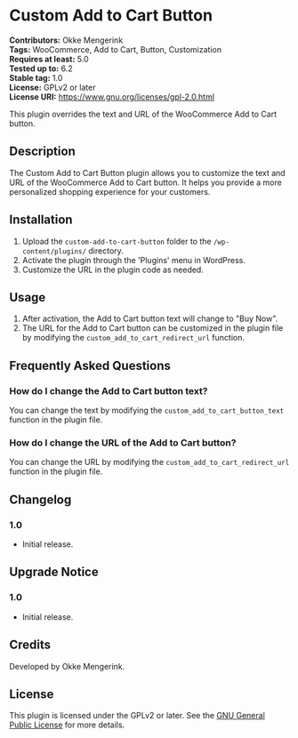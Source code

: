 # Custom Add to Cart Button

**Contributors:** Okke Mengerink  
**Tags:** WooCommerce, Add to Cart, Button, Customization  
**Requires at least:** 5.0  
**Tested up to:** 6.2  
**Stable tag:** 1.0  
**License:** GPLv2 or later  
**License URI:** https://www.gnu.org/licenses/gpl-2.0.html  

This plugin overrides the text and URL of the WooCommerce Add to Cart button.

## Description

The Custom Add to Cart Button plugin allows you to customize the text and URL of the WooCommerce Add to Cart button. It helps you provide a more personalized shopping experience for your customers.

## Installation

1. Upload the `custom-add-to-cart-button` folder to the `/wp-content/plugins/` directory.
2. Activate the plugin through the 'Plugins' menu in WordPress.
3. Customize the URL in the plugin code as needed.

## Usage

1. After activation, the Add to Cart button text will change to "Buy Now".
2. The URL for the Add to Cart button can be customized in the plugin file by modifying the `custom_add_to_cart_redirect_url` function.

## Frequently Asked Questions

### How do I change the Add to Cart button text?

You can change the text by modifying the `custom_add_to_cart_button_text` function in the plugin file.

### How do I change the URL of the Add to Cart button?

You can change the URL by modifying the `custom_add_to_cart_redirect_url` function in the plugin file.

## Changelog

### 1.0
* Initial release.

## Upgrade Notice

### 1.0
* Initial release.

## Credits

Developed by Okke Mengerink.

## License

This plugin is licensed under the GPLv2 or later. See the [GNU General Public License](https://www.gnu.org/licenses/gpl-2.0.html) for more details.

